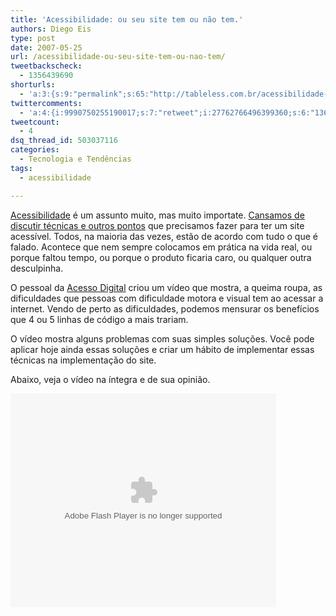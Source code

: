```yaml
---
title: 'Acessibilidade: ou seu site tem ou não tem.'
authors: Diego Eis
type: post
date: 2007-05-25
url: /acessibilidade-ou-seu-site-tem-ou-nao-tem/
tweetbackscheck:
  - 1356439690
shorturls:
  - 'a:3:{s:9:"permalink";s:65:"http://tableless.com.br/acessibilidade-ou-seu-site-tem-ou-nao-tem";s:7:"tinyurl";s:26:"http://tinyurl.com/4ykdzrq";s:4:"isgd";s:19:"http://is.gd/99Om29";}'
twittercomments:
  - 'a:4:{i:9990750255190017;s:7:"retweet";i:27762766496399360;s:6:"136785";i:27767575702147072;s:6:"136787";i:27822363903000576;s:6:"136791";}'
tweetcount:
  - 4
dsq_thread_id: 503037116
categories:
  - Tecnologia e Tendências
tags:
  - acessibilidade

---
```

[Acessibilidade][1] é um assunto muito, mas muito importate. [Cansamos de discutir técnicas e outros pontos][2] que precisamos fazer para ter um site acessível. Todos, na maioria das vezes, estão de acordo com tudo o que é falado. Acontece que nem sempre colocamos em prática na vida real, ou porque faltou tempo, ou porque o produto ficaria caro, ou qualquer outra desculpinha.

O pessoal da [Acesso Digital][3] criou um vídeo que mostra, a queima roupa, as dificuldades que pessoas com dificuldade motora e visual tem ao acessar a internet. Vendo de perto as dificuldades, podemos mensurar os benefícios que 4 ou 5 linhas de código a mais trariam.

O vídeo mostra alguns problemas com suas simples soluções. Você pode aplicar hoje ainda essas soluções e criar um hábito de implementar essas técnicas na implementação do site.

Abaixo, veja o vídeo na íntegra e de sua opinião.
  


<embed src="https://videolog.uol.com.br/swfs/player_externo.swf" allowfullscreen="true" type="application/x-shockwave-flash" flashvars="prefix=videos&v=ad/3e/230205&id_video=230205&" quality="high" align="middle" height="342" width="425">
</embed>

 [1]: http://tableless.com.br/acessibilidade_urgente
 [2]: http://tableless.com.br/principais-pontos-da-acessibilidade-na-web
 [3]: http://acessodigital.net/